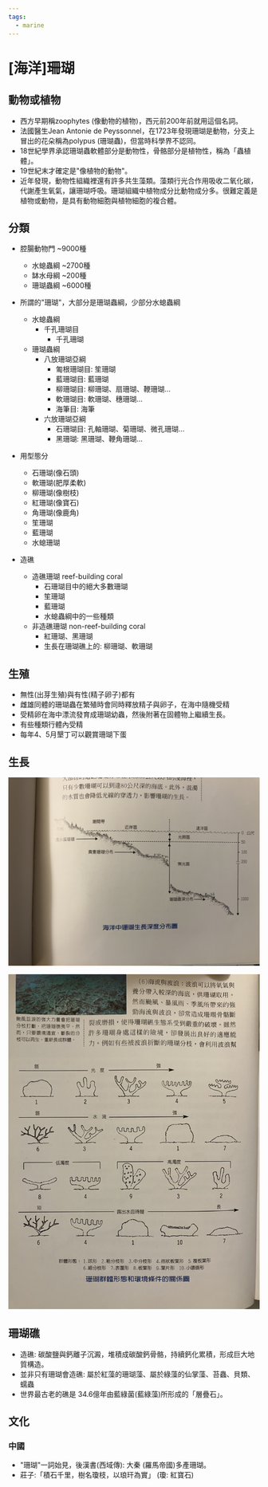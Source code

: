 ```yaml
---
tags:
  - marine
---
```


# [海洋]珊瑚


## 動物或植物

- 西方早期稱zoophytes (像動物的植物)，西元前200年前就用這個名詞。
- 法國醫生Jean Antonie de Peyssonnel，在1723年發現珊瑚是動物，分支上冒出的花朵稱為polypus (珊瑚蟲)，但當時科學界不認同。
- 18世紀學界承認珊瑚蟲軟體部分是動物性，骨骼部分是植物性，稱為「蟲植體」。
- 19世紀末才確定是"像植物的動物"。
- 近年發現，動物性組織裡還有許多共生藻類。藻類行光合作用吸收二氧化碳，代謝產生氧氣，讓珊瑚呼吸。珊瑚組織中植物成分比動物成分多。很難定義是植物或動物，是具有動物細胞與植物細胞的複合體。


## 分類

- 腔腸動物門 ~9000種
    - 水螅蟲綱 ~2700種
    - 缽水母綱 ~200種
    - 珊瑚蟲綱 ~6000種
- 所謂的"珊瑚"，大部分是珊瑚蟲綱，少部分水螅蟲綱
    - 水螅蟲綱
        - 千孔珊瑚目
            - 千孔珊瑚
    - 珊瑚蟲綱
        - 八放珊瑚亞綱
            - 匍根珊瑚目: 笙珊瑚
            - 藍珊瑚目: 藍珊瑚
            - 柳珊瑚目: 柳珊瑚、扇珊瑚、鞭珊瑚...
            - 軟珊瑚目: 軟珊瑚、穗珊瑚...
            - 海筆目: 海筆
        - 六放珊瑚亞綱
            - 石珊瑚目: 孔軸珊瑚、菊珊瑚、微孔珊瑚...
            - 黑珊瑚: 黑珊瑚、鞭角珊瑚...
- 用型態分
    - 石珊瑚(像石頭)
    - 軟珊瑚(肥厚柔軟)
    - 柳珊瑚(像樹枝)
    - 紅珊瑚(像寶石)
    - 角珊瑚(像鹿角)
    - 笙珊瑚
    - 藍珊瑚
    - 水螅珊瑚

- 造礁
    - 造礁珊瑚 reef-building coral
        - 石珊瑚目中的絕大多數珊瑚
        - 笙珊瑚
        - 藍珊瑚
        - 水螅蟲綱中的一些種類
    - 非造礁珊瑚 non-reef-building coral
        - 紅珊瑚、黑珊瑚
        - 生長在珊瑚礁上的: 柳珊瑚、軟珊瑚

## 生殖

- 無性(出芽生殖)與有性(精子卵子)都有
- 雌雄同體的珊瑚蟲在繁殖時會同時釋放精子與卵子，在海中隨機受精
- 受精卵在海中漂流發育成珊瑚幼蟲，然後附著在固體物上繼續生長。
- 有些種類行體內受精
- 每年4、5月墾丁可以觀賞珊瑚下蛋


## 生長

![](../assets/nature/coral-depth.jpeg)

![](../assets/nature/coral-type.jpeg)

## 珊瑚礁

- 造礁: 碳酸鹽與鈣離子沉澱，堆積成碳酸鈣骨骼，持續鈣化累積，形成巨大地質構造。
- 並非只有珊瑚會造礁: 屬於紅藻的珊瑚藻、屬於綠藻的仙掌藻、苔蟲、貝類、蠕蟲
- 世界最古老的礁是 34.6億年由藍綠菌(藍綠藻)所形成的「層疊石」。


## 文化

### 中國

- "珊瑚"一詞始見，後漢書(西域傳): 大秦 (羅馬帝國)多產珊瑚。
- 莊子:「積石千里，樹名瓊枝，以琅玕為實」 (瓊: 紅寶石)

